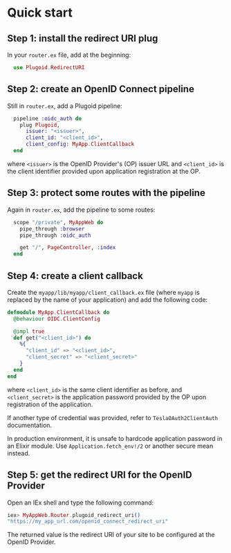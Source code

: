 # Quick start

## Step 1: install the redirect URI plug

In your `router.ex` file, add at the beginning:

```elixir
  use Plugoid.RedirectURI
```

## Step 2: create an OpenID Connect pipeline

Still in `router.ex`, add a Plugoid pipeline:

```elixir
  pipeline :oidc_auth do
    plug Plugoid,
      issuer: "<issuer>",
      client_id: "<client_id>",
      client_config: MyApp.ClientCallback
  end
```

where `<issuer>` is the OpenID Provider's (OP) issuer URL and `<client_id>` is the client
identifier provided upon application registration at the OP.

## Step 3: protect some routes with the pipeline

Again in `router.ex`, add the pipeline to some routes:

```elixir
  scope "/private", MyAppWeb do
    pipe_through :browser
    pipe_through :oidc_auth

    get "/", PageController, :index
  end
```

## Step 4: create a client callback

Create the `myapp/lib/myapp/client_callback.ex` file (where `myapp` is replaced by the name
of your application) and add the following code:

```elixir
defmodule MyApp.ClientCallback do
  @behaviour OIDC.ClientConfig

  @impl true
  def get("<client_id>") do
    %{
      "client_id" => "<client_id>",
      "client_secret" => "<client_secret>"
    }
  end
end
```

where `<client_id>` is the same client identifier as before, and `<client_secret>` is the
application password provided by the OP upon registration of the application.

If another type of credential was provided, refer to `TeslaOAuth2ClientAuth` documentation.

In production environment, it is unsafe to hardcode application password in an Elixir module.
Use `Application.fetch_env!/2` or another secure mean instead.

## Step 5: get the redirect URI for the OpenID Provider

Open an IEx shell and type the following command:


```elixir
iex> MyAppWeb.Router.plugoid_redirect_uri()
"https://my_app_url.com/openid_connect_redirect_uri"
```

The returned value is the redirect URI of your site to be configured at the OpenID Provider.
